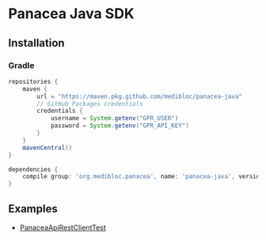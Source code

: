 # Panacea Java SDK

## Installation

### Gradle

```gradle
repositories {
    maven {
        url = "https://maven.pkg.github.com/medibloc/panacea-java"
        // GitHub Packages credentials
        credentials {
            username = System.getenv("GPR_USER")
            password = System.getenv("GPR_API_KEY")
        }
    }
    mavenCentral()
}

dependencies {
    compile group: 'org.medibloc.panacea', name: 'panacea-java', version: '0.1.5'
}
```

## Examples

- [PanaceaApiRestClientTest](src/test/java/org/medibloc/panacea/PanaceaApiRestClientTest.java)
